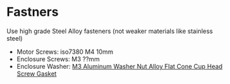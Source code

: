 # Fastners

Use high grade Steel Alloy fasteners (not weaker materials like stainless steel)

* Motor Screws: iso7380 M4 10mm
* Enclosure Screws: M3 ??mm
* Enclosure Washer: [M3 Aluminum Washer Nut Alloy Flat Cone Cup Head Screw Gasket](https://www.aliexpress.com/item/8pcs-3x8mm-M3-Aluminum-Washer-Nut-Alloy-Flat-Cone-Cup-Head-Screw-Gasket-For-HSP-1/32624847222.html)
